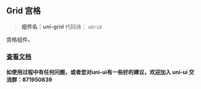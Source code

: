 ## Grid 宫格

> **组件名：uni-grid**
> 代码块： `uGrid`


宫格组件。

### [查看文档](https://uniapp.dcloud.io/component/uniui/uni-grid)

#### 如使用过程中有任何问题，或者您对uni-ui有一些好的建议，欢迎加入 uni-ui 交流群：871950839 